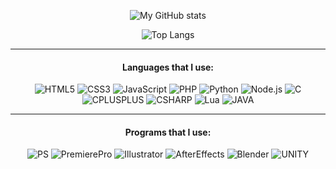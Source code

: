 <div align='center'>

![My GitHub stats](https://github-readme-stats.vercel.app/api?username=respunn&theme=omni&show_icons=true)

![Top Langs](https://github-readme-stats.vercel.app/api/top-langs/?username=respunn&layout=compact)
<hr>

#### Languages that I use:
![HTML5](https://img.shields.io/badge/-HTML5-222222?style=flat&logo=html5)
![CSS3](https://img.shields.io/badge/-CSS3-222222?style=flat&logo=css3)
![JavaScript](https://img.shields.io/badge/-JavaScript-222222?style=flat&logo=javascript)
 ![PHP](https://img.shields.io/badge/-PHP-222222?style=flat&logo=php)
![Python](https://img.shields.io/badge/-Python-222222?style=flat&logo=python)
![Node.js](https://img.shields.io/badge/-Node.js-222222?style=flat&logo=node.js)
![C](https://img.shields.io/badge/-C-222222?style=flat&logo=c)
![CPLUSPLUS](https://img.shields.io/badge/-C++-222222?style=flat&logo=cplusplus)
![CSHARP](https://img.shields.io/badge/-C%20Sharp-222222?style=flat&logo=csharp)
![Lua](https://img.shields.io/badge/-Lua-222222?style=flat&logo=lua)
 ![JAVA](https://img.shields.io/badge/-Java-222222?style=flat&logo=java)
<hr>

#### Programs that I use:
![PS](https://img.shields.io/badge/-Photoshop-222222?style=flat&logo=adobephotoshop)
![PremierePro](https://img.shields.io/badge/-Premiere%20Pro-222222?style=flat&logo=adobepremierepro)
![Illustrator](https://img.shields.io/badge/-Illustrator-222222?style=flat&logo=adobeillustrator)
![AfterEffects](https://img.shields.io/badge/-After%20Effects-222222?style=flat&logo=adobeaftereffects)
![Blender](https://img.shields.io/badge/-Blender-222222?style=flat&logo=blender)
![UNITY](https://img.shields.io/badge/-Unity-222222?style=flat&logo=unity)  
</div>
